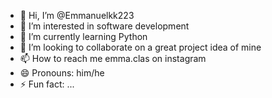 - 👋 Hi, I’m @Emmanuelkk223
- 👀 I’m interested in software development
- 🌱 I’m currently learning Python
- 💞️ I’m looking to collaborate on a great project idea of mine
- 📫 How to reach me emma.clas on instagram
- 😄 Pronouns: him/he
- ⚡ Fun fact: ...

<!---
Emmanuelkk223/Emmanuelkk223 is a ✨ special ✨ repository because its `README.md` (this file) appears on your GitHub profile.
You can click the Preview link to take a look at your changes.
--->

